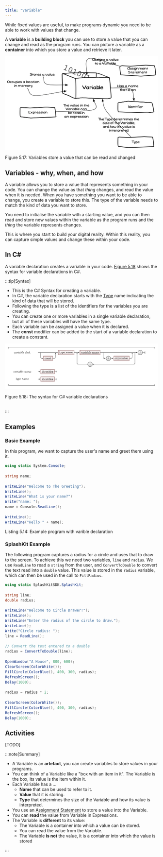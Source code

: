 ```yaml
---
title: "Variable"
---
```


While fixed values are useful, to make programs dynamic you need to be able to work with values that change.

A **variable** is a **building block** you can use to store a value that you can change and read as the program runs.  You can picture a variable as a **container** into which you store a value and retrieve it later.

<a id="FigureVariable"></a>

![Figure 5.17 Variables store a value that can be read and changed](./images/storing-and-using-data/variable-container.png "Variables store a value that can be read and changed")

<Caption><FigureText>Figure 5.17: </FigureText>Variables store a value that can be read and changed</Caption><br/>

## Variables - why, when, and how

A variable allows you to store a value that represents something in your code. You can change the value as that *thing* changes, and read the value when it is needed. When you have something you want to be able to change, you create a variable to store this. The type of the variable needs to match the kind of data you want to store.

You need to initialise the variable with a starting value, and you can then read and store new values within the variable as the program runs and the *thing* the variable represents changes.

This is where you start to build your digital reality. Within this reality, you can capture simple values and change these within your code.

## In C#

A variable declaration creates a variable in your code. [Figure 5.18](#FigureVariableSyntax) shows the syntax for variable declarations in C#.

:::tip[Syntax]

- This is the C# Syntax for creating a variable.
- In C#, the variable declaration starts with the [Type](../06-type) name indicating the kind of data that will be stored.
- Following the type is a list of the identifiers for the variables you are creating.
- You can create one or more variables in a single variable declaration, but all of these variables will have the same type.
- Each variable can be assigned a value when it is declared.
- The **const** modifier can be added to the start of a variable declaration to create a constant.

<a id="FigureVariableSyntax"></a>

![Figure 5.18 The syntax for C# variable declarations.](./images/variable-declaration.png "The syntax for C# variable declarations")
<div class="caption"><span class="caption-figure-nbr">Figure 5.18: </span>The syntax for C# variable declarations</div><br/>

:::

## Examples

### Basic Example

In this program, we want to capture the user's name and greet them using it.

```csharp
using static System.Console;

string name;

WriteLine("Welcome to The Greeting");
WriteLine();
WriteLine("What is your name?")
Write("name: ");
name = Console.ReadLine();

WriteLine();
WriteLine("Hello " + name);
```

<div class="caption"><span class="caption-figure-nbr">Listing 5.14: </span>Example program with varible declaration</div>

### SplashKit Example

The following program captures a radius for a circle and uses that to draw to the screen. To achieve this we need two variables, `line` and `radius`. We use `ReadLine` to read a `string` from the user, and `ConvertToDouble` to convert the text read into a `double` value. This value is stored in the `radius` variable, which can then be used in the call to `FillRadius`.

```csharp
using static SplashKitSDK.SplashKit;

string line;
double radius;

WriteLine("Welcome to Circle Drawer!");
WriteLine();
WriteLine("Enter the radius of the circle to draw.");
WriteLine();
Write("Circle radius: ");
line = ReadLine();

// Convert the text entered to a double
radius = ConvertToDouble(line);

OpenWindow("A House", 800, 600);
ClearScreen(ColorWhite());
FillCircle(ColorBlue(), 400, 300, radius);
RefreshScreen();
Delay(1000);

radius = radius * 2;

ClearScreen(ColorWhite());
FillCircle(ColorBlue(), 400, 300, radius);
RefreshScreen();
Delay(1000);
```


## Activities

[TODO]


:::note[Summary]

- A Variable is an **artefact**, you can create variables to store values in your programs.
- You can think of a Variable like a "box with an item in it". The Variable is the box, its value is the item within it.
- Each Variable has a ...
  - **Name** that can be used to refer to it.
  - **Value** that it is storing.
  - **Type** that determines the size of the Variable and how its value is interpreted.
- You use an [Assignment Statement](../19-assignment-statement) to store a value into the Variable.
- You can **read** the value from Variable in Expressions.
- The Variable is **different** to its value:
  - The Variable is a container into which a value can be stored.
  - You can read the value from the Variable.
  - The Variable **is not** the value, it is a container into which the value is stored

:::